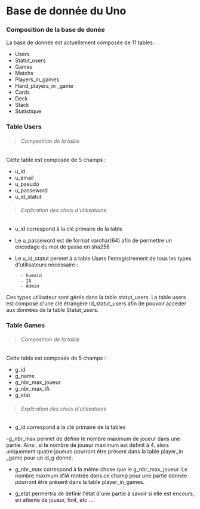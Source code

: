 # Base de donnée du Uno

### Composition de la base de donée 

La base de donnée est actuellement composée de 11 tables :

- Users
- Statut_users
- Games
- Matchs
- Players_in_games
- Hand_players_in _game
- Cards
- Deck
- Stack
- Statistique

### Table Users

>###### Composition de la table 

Cette table est composée de 5 champs : 

- u_id
- u_email
- u_pseudo
- u_passeword
- u_id_statut

>###### Explication des choix d'utilisations

- u_id correspond à la clé primaire de la table 

- Le u_passeword est de format varchar(64) afin de permettre un encodage du mot de passe en sha256

- Le u_id_statut permet à a table Users  l'enregistrement de tous les types d'utilisateurs nécéssaire : 

		- humain
		- IA
		- Admin 

Ces types utilisateur sont gérés dans la table statut_users. La table users est composé d'une clé étrangère Id_statut_users afin de pouvoir acceder aux données de la table Statut_users. 

### Table Games 

>###### Composition de la table 

Cette table est composée de 5 champs :

- g_id
- g_name
- g_nbr_max_joueur
- g_nbr_max_IA
- g_etat

>###### Explication des choix d'utilisations 

- g_id correspond à la clé primaire de la tables

-g_nbr_max permet de définir le nombre maximum de joueur dans une partie. Ainsi, si le nombre de joueur maximum est définit à 4, alors uniquement quatre joueurs pourront être présent dans la table player_in _game pour un id_g donné. 

- g_nbr_max correspond à la même chose que le g_nbr_max_joueur. Le nombre maxmum d'IA rentrée dans ce champ pour une partie donnée pourront être présent dans la table player_in_games. 

- g_etat permertra de définir l'état d'une partie à savoir si elle est encours, en attente de joueur, finit, etc ... 

